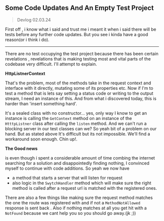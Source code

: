 
## Some Code Updates And An Empty Test Project

>Devlog 02.03.24


First off , i know what i said and trust me i meant it when i said there will be tests before any further 
code updates. But you see i kinda have a good reason(or i think i do).

---

There are no test occupying the test project because  there has been certain revelations , revelations 
that is  making  testing most and vital parts of the codebase very difficult. 
I'll attempt  to explain.

**HttpListnerContext**

That's the problem, most of the methods take in the request context and interface with it directly, mutating some
of its properties etc. Now if I'm to test a method that is lets say setting a status code or writing to the output stream, I need
an instance of this. And  from what i discovered today, this is harder than 'insert something hard'.

It's a sealed class with no constructor... yes, only way I know  to get an instance is calling the `GetContext` method
on an instance of the `HtttpListner` class after calling the `listen` method. And we can't run a blocking server in our test
classes can we? So yeah bit of a problem on our hand. But as stated above It's difficult but its not impossible.
We'll find  a workaround soon enough. Chin up!.


**The Good news**

is even though i spent a considerable amount of time combing the internet searching for a solution and disappointedly
finding nothing, I convinced myself to continue with code additions.
So yeah we now have 

- a method that starts a server that will listen for request 
-  also logic in the `SwytchHandler` method which will make sure the right method is called after a request url is matched with the registered ones.

There are also a few things like making sure the request method matches the one the route was registered with and 
if not  a `MethodNotAllowed` response is sent back . Also if nothing matches at all you get hit with a `NotFound`
because we cant help you so you should go away.(jk ;))





